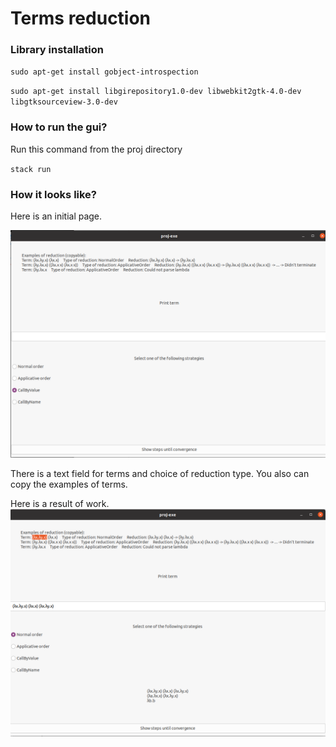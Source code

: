 # Terms reduction

### Library installation

`sudo apt-get install gobject-introspection`

`sudo apt-get install libgirepository1.0-dev libwebkit2gtk-4.0-dev libgtksourceview-3.0-dev`

### How to run the gui?

Run this command from the proj directory

`stack run`

### How it looks like?


Here is an initial page.

![initial page](initial_screen.png)

There is a text field for terms and choice of reduction type. You also can copy the examples of terms.

Here is a result of work.
![result](after_screen.png)